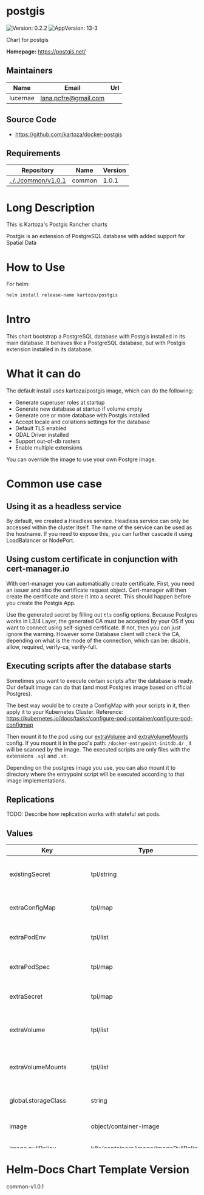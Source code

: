 

# postgis

![Version: 0.2.2](https://img.shields.io/badge/Version-0.2.2-informational?style=flat-square) ![AppVersion: 13-3](https://img.shields.io/badge/AppVersion-13--3-informational?style=flat-square)

Chart for postgis

**Homepage:** <https://postgis.net/>

## Maintainers

| Name | Email | Url |
| ---- | ------ | --- |
| lucernae | lana.pcfre@gmail.com |  |

## Source Code

* <https://github.com/kartoza/docker-postgis>

## Requirements

| Repository | Name | Version |
|------------|------|---------|
| [../../common/v1.0.1](../../common/v1.0.1) | common | 1.0.1 |

# Long Description

This is Kartoza's Postgis Rancher charts

Postgis is an extension of PostgreSQL database with added support for
Spatial Data

# How to Use

For helm:

```bash
helm install release-name kartoza/postgis
```

# Intro

This chart bootstrap a PostgreSQL database with Postgis installed in its
main database.
It behaves like a PostgreSQL database, but with Postgis extension installed
in its database.

# What it can do

The default install uses kartoza/postgis image, which can do the following:

- Generate superuser roles at startup
- Generate new database at startup if volume empty
- Generate one or more database with Postgis installed
- Accept locale and collations settings for the database
- Default TLS enabled
- GDAL Driver installed
- Support out-of-db rasters
- Enable multiple extensions

You can override the image to use your own Postgre Image.

# Common use case

## Using it as a headless service

By default, we created a Headless service. Headless service can only be
accessed within the cluster itself.
The name of the service can be used as the hostname.
If you need to expose this, you can further cascade it using
LoadBalancer or NodePort.

## Using custom certificate in conjunction with cert-manager.io

With cert-manager you can automatically create certificate. First, you need
an issuer and also the certificate request object.
Cert-manager will then create the certificate and store it into a secret.
This should happen before you create the Postgis App.

Use the generated secret by filling out `tls` config options.
Because Postgres works in L3/4 Layer, the generated CA must be accepted by
your OS if you want to connect using self-signed certificate.
If not, then you can just ignore the warning. However some Database client
will check the CA, depending on what is the mode of the connection,
which can be: disable, allow, required, verify-ca, verify-full.

## Executing scripts after the database starts

Sometimes you want to execute certain scripts after the database is ready.
Our default image can do that (and most Postgres image based on official Postgres).

The best way would be to create a ConfigMap with your scripts in it, then
apply it to your Kubernetes Cluster.
Reference:
https://kubernetes.io/docs/tasks/configure-pod-container/configure-pod-configmap

Then mount it to the pod using our [extraVolume](#extraVolume) and
[extraVolumeMounts](#extraVolumeMounts) config.
If you mount it in the pod's path: `/docker-entrypoint-initdb.d/` ,
it will be scanned by the image.
The executed scripts are only files with the extensions `.sql` and `.sh`.

Depending on the postgres image you use, you can also mount it to directory
where the entrypoint script will be executed according to that image
implementations.

## Replications

TODO: Describe how replication works with stateful set pods.

## Values
<table height="800px">
	<thead>
		<th>Key</th>
		<th>Type</th>
		<th>Default</th>
		<th>Description</th>
	</thead>
	<tbody>
		<tr>
<td>

<a id="existingSecret" class="anchor">existingSecret</a>

</td>
<td>

tpl/string

</td>
<td>

```yaml
existingSecret: |
```

</td>
<td>

Use this if you have predefined secrets object

</td>
</tr>
		<tr>
<td>

<a id="extraConfigMap" class="anchor">extraConfigMap</a>

</td>
<td>

tpl/map

</td>
<td>

```yaml
extraConfigMap: |
  #file_1: "conf content"
```

</td>
<td>

Define this for extra config map

</td>
</tr>
		<tr>
<td>

<a id="extraPodEnv" class="anchor">extraPodEnv</a>

</td>
<td>

tpl/list

</td>
<td>

<details>
<summary>+Expand</summary>

```yaml
extraPodEnv: |
  #- name: KEY_1
  #  value: "VALUE_1"
  #- name: KEY_2
  #  value: "VALUE_2"
  - name: PASSWORD_AUTHENTICATION
    value: "md5"
```

</details>

</td>
<td>

Define this for extra pod environment variables

</td>
</tr>
		<tr>
<td>

<a id="extraPodSpec" class="anchor">extraPodSpec</a>

</td>
<td>

tpl/map

</td>
<td>

<details>
<summary>+Expand</summary>

```yaml
extraPodSpec: |
  ##You can set pod attribute if needed
  #ports:
  #  - containerPort: 5432
  #    name: tcp-port
```

</details>

</td>
<td>

This will be evaluated as pod spec

</td>
</tr>
		<tr>
<td>

<a id="extraSecret" class="anchor">extraSecret</a>

</td>
<td>

tpl/map

</td>
<td>

```yaml
extraSecret: |
  #key_1: value_1
```

</td>
<td>

Define this for extra secrets to be included

</td>
</tr>
		<tr>
<td>

<a id="extraVolume" class="anchor">extraVolume</a>

</td>
<td>

tpl/list

</td>
<td>

<details>
<summary>+Expand</summary>

```yaml
extraVolume: |
  ##You may potentially mount a config map/secret
  #- name: custom-config
  #  configMap:
  #    name: geoserver-config
```

</details>

</td>
<td>

Define this for extra volume (in pair with extraVolumeMounts)

</td>
</tr>
		<tr>
<td>

<a id="extraVolumeMounts" class="anchor">extraVolumeMounts</a>

</td>
<td>

tpl/list

</td>
<td>

<details>
<summary>+Expand</summary>

```yaml
extraVolumeMounts: |
  ##You may potentially mount a config map/secret
  #- name: custom-config
  #  mountPath: /docker-entrypoint.sh
  #  subPath: docker-entrypoint.sh
  #  readOnly: true
```

</details>

</td>
<td>

Define this for extra volume mounts in the pod

</td>
</tr>
		<tr>
<td>

<a id="global.storageClass" class="anchor">global.storageClass</a>

</td>
<td>

string

</td>
<td>

```json
null
```

</td>
<td>

Storage class name used to provision PV

</td>
</tr>
		<tr>
<td>

<a id="image" class="anchor">image</a>

</td>
<td>

object/container-image

</td>
<td>

<details>
<summary>+Expand</summary>

```yaml
# -- Image registry
registry: docker.io
# -- Image repository
repository: kartoza/postgis
# -- Image tag
tag: "13-3"
# -- (k8s/containers/image/imagePullPolicy) Image pullPolicy
pullPolicy: IfNotPresent
```

</details>

</td>
<td>

Image map

</td>
</tr>
		<tr>
<td>

<a id="image.pullPolicy" class="anchor">image.pullPolicy</a>

</td>
<td>

k8s/containers/image/imagePullPolicy

</td>
<td>

```json
"IfNotPresent"
```

</td>
<td>

Image pullPolicy

</td>
</tr>
		<tr>
<td>

<a id="image.registry" class="anchor">image.registry</a>

</td>
<td>

string

</td>
<td>

```json
"docker.io"
```

</td>
<td>

Image registry

</td>
</tr>
		<tr>
<td>

<a id="image.repository" class="anchor">image.repository</a>

</td>
<td>

string

</td>
<td>

```json
"kartoza/postgis"
```

</td>
<td>

Image repository

</td>
</tr>
		<tr>
<td>

<a id="image.tag" class="anchor">image.tag</a>

</td>
<td>

string

</td>
<td>

```json
"13-3"
```

</td>
<td>

Image tag

</td>
</tr>
		<tr>
<td>

<a id="persistence.accessModes" class="anchor">persistence.accessModes</a>

</td>
<td>

list

</td>
<td>

```json
[
  "ReadWriteOnce"
]
```

</td>
<td>

Default Access Modes

</td>
</tr>
		<tr>
<td>

<a id="persistence.annotations" class="anchor">persistence.annotations</a>

</td>
<td>

map

</td>
<td>

```json
{}
```

</td>
<td>

You can specify extra annotations here

</td>
</tr>
		<tr>
<td>

<a id="persistence.enabled" class="anchor">persistence.enabled</a>

</td>
<td>

bool

</td>
<td>

```json
true
```

</td>
<td>

Enable persistence. If set to false, the data directory will use ephemeral volume

</td>
</tr>
		<tr>
<td>

<a id="persistence.existingClaim" class="anchor">persistence.existingClaim</a>

</td>
<td>

string

</td>
<td>

```yaml
persistence.existingClaim: |
```

</td>
<td>

A manually managed Persistent Volume and Claim If defined, PVC must be created manually before volume will be bound The value is evaluated as a template, so, for example, the name can depend on .Release or .Chart

</td>
</tr>
		<tr>
<td>

<a id="persistence.mountPath" class="anchor">persistence.mountPath</a>

</td>
<td>

path

</td>
<td>

```json
"/opt/kartoza/postgis/data"
```

</td>
<td>

The path the volume will be mounted at, useful when using different PostgreSQL images.

</td>
</tr>
		<tr>
<td>

<a id="persistence.size" class="anchor">persistence.size</a>

</td>
<td>

string/size

</td>
<td>

```json
"8Gi"
```

</td>
<td>

Size of the PV

</td>
</tr>
		<tr>
<td>

<a id="persistence.storageClass" class="anchor">persistence.storageClass</a>

</td>
<td>

string

</td>
<td>

```json
null
```

</td>
<td>

Storage class name used to provision PV

</td>
</tr>
		<tr>
<td>

<a id="persistence.subPath" class="anchor">persistence.subPath</a>

</td>
<td>

string

</td>
<td>

```json
"data"
```

</td>
<td>

The subdirectory of the volume to mount to, useful in dev environments and one PV for multiple services. Default provisioner usually have .lost+found directory, so you might want to use this so the container can have empty volume

</td>
</tr>
		<tr>
<td>

<a id="postgresqlDataDir" class="anchor">postgresqlDataDir</a>

</td>
<td>

path

</td>
<td>

```json
"/opt/kartoza/postgis/data"
```

</td>
<td>

PostgreSQL data dir. Location where you want to store the stateful data

</td>
</tr>
		<tr>
<td>

<a id="postgresqlDatabase" class="anchor">postgresqlDatabase</a>

</td>
<td>

string

</td>
<td>

```json
"gis"
```

</td>
<td>

default generated database name if the image support it, pass a comma-separated list of database name, and it will be exposed in environment variable POSTGRES_DBNAME. The first database will be used to check connection in the probe.

</td>
</tr>
		<tr>
<td>

<a id="postgresqlPassword" class="anchor">postgresqlPassword</a>

</td>
<td>

object/common.secret

</td>
<td>

<details>
<summary>+Expand</summary>

```yaml
# -- (string) Specify this password value. If not, it will be
# autogenerated everytime chart upgraded
value:
valueFrom:
    secretKeyRef:
        name:
        key: postgresql-password
```

</details>

</td>
<td>

Secret structure for postgres super user password Use this for prefilled password

</td>
</tr>
		<tr>
<td>

<a id="postgresqlPassword.value" class="anchor">postgresqlPassword.value</a>

</td>
<td>

string

</td>
<td>

```json
null
```

</td>
<td>

Specify this password value. If not, it will be autogenerated everytime chart upgraded

</td>
</tr>
		<tr>
<td>

<a id="postgresqlUsername" class="anchor">postgresqlUsername</a>

</td>
<td>

string

</td>
<td>

```json
"docker"
```

</td>
<td>

postgres super user

</td>
</tr>
		<tr>
<td>

<a id="probe" class="anchor">probe</a>

</td>
<td>

k8s/containers/probe

</td>
<td>

```yaml
probe: |
```

</td>
<td>

Probe can be overridden If set empty, it will use default probe

</td>
</tr>
		<tr>
<td>

<a id="securityContext" class="anchor">securityContext</a>

</td>
<td>

k8s/containers/securityContext

</td>
<td>

<details>
<summary>+Expand</summary>

```yaml
securityContext: |
  ##You have to use fsGroup if you use custom certificate
  #fsGroup: 101  # postgres group
  #runAsUser: 1000  # run as root
  #runAsGroup: 1000  # run as root
```

</details>

</td>
<td>

Define this if you want more control with the security context of the pods

</td>
</tr>
		<tr>
<td>

<a id="service.annotations" class="anchor">service.annotations</a>

</td>
<td>

tpl/map

</td>
<td>

```yaml
service.annotations: |
```

</td>
<td>

Provide any additional annotations which may be required. Evaluated as a template.

</td>
</tr>
		<tr>
<td>

<a id="service.clusterIP" class="anchor">service.clusterIP</a>

</td>
<td>

k8s/service/clusterIP

</td>
<td>

```json
"None"
```

</td>
<td>

Set to None for Headless Service Otherwise set to "" to give a default cluster IP

</td>
</tr>
		<tr>
<td>

<a id="service.labels" class="anchor">service.labels</a>

</td>
<td>

tpl/map

</td>
<td>

```yaml
service.labels: |
```

</td>
<td>

Provide any additional annotations which may be required. Evaluated as a template.

</td>
</tr>
		<tr>
<td>

<a id="service.loadBalancerIP" class="anchor">service.loadBalancerIP</a>

</td>
<td>

k8s/service/loadBalancerIP

</td>
<td>

```json
null
```

</td>
<td>

Set the LoadBalancer service type to internal only. [ref](https://kubernetes.io/docs/concepts/services-networking/service/#internal-load-balancer)

</td>
</tr>
		<tr>
<td>

<a id="service.nodePort" class="anchor">service.nodePort</a>

</td>
<td>

k8s/service/nodePort

</td>
<td>

```json
null
```

</td>
<td>

Specify the nodePort value for the LoadBalancer and NodePort service types. [ref](https://kubernetes.io/docs/concepts/services-networking/service/#type-nodeport)

</td>
</tr>
		<tr>
<td>

<a id="service.port" class="anchor">service.port</a>

</td>
<td>

k8s/service/port

</td>
<td>

```json
5432
```

</td>
<td>

Default TCP port

</td>
</tr>
		<tr>
<td>

<a id="service.type" class="anchor">service.type</a>

</td>
<td>

k8s/service/type

</td>
<td>

```json
"ClusterIP"
```

</td>
<td>

PostgresSQL service type

</td>
</tr>
		<tr>
<td>

<a id="test.postgis.containers" class="anchor">test.postgis.containers</a>

</td>
<td>

tpl/array

</td>
<td>

```json
null
```

</td>
<td>

List of containers override for testing

</td>
</tr>
		<tr>
<td>

<a id="tls.ca_file" class="anchor">tls.ca_file</a>

</td>
<td>

string

</td>
<td>

```json
"ca.crt"
```

</td>
<td>

Subpath of the secret CA

</td>
</tr>
		<tr>
<td>

<a id="tls.cert_file" class="anchor">tls.cert_file</a>

</td>
<td>

string

</td>
<td>

```json
"tls.crt"
```

</td>
<td>

Subpath of the secret Cert file

</td>
</tr>
		<tr>
<td>

<a id="tls.enabled" class="anchor">tls.enabled</a>

</td>
<td>

bool

</td>
<td>

```json
false
```

</td>
<td>

Enable to true if you can specify where the certificate is located. You must also enable securityContext.fsGroup if you want to use tls

</td>
</tr>
		<tr>
<td>

<a id="tls.key_file" class="anchor">tls.key_file</a>

</td>
<td>

string

</td>
<td>

```json
"tls.key"
```

</td>
<td>

Subpath of the secret TLS key

</td>
</tr>
		<tr>
<td>

<a id="tls.secretName" class="anchor">tls.secretName</a>

</td>
<td>

string

</td>
<td>

```json
null
```

</td>
<td>

Secret of a Certificate kind that stores the certificate

</td>
</tr>
	</tbody>
</table>

# Helm-Docs Chart Template Version
common-v1.0.1
